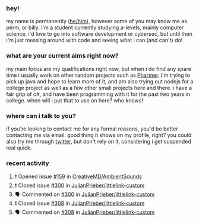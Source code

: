 ### hey!
my name is permanently ([he/him](https://pronoun.is/he)), however some of you may know me as perm, or billy. i'm a student currently studying a-levels, mainly computer science. i'd love to go into software development or cybersec, but until then i'm just messing around with code and seeing what i can (and can't) do!

### what are your current aims right now?
my main focus are my qualifications right now, but when i do find any spare time i usually work on other random projects such as [Pharmer](https://github.com/Permanently/Pharmer). i'm trying to pick up java and hope to learn more of it, and am also trying out nodejs for a college project as well as a few other small projects here and there. i have a fair grip of c#, and have been programming with it for the past two years in college. when will i put that to use on here? who knows!

### where can i talk to you?
if you're looking to contact me for any formal reasons, you'd be better contacting me via email. good thing it shows on my profile, right? you could also try me through [twitter](https://twitter.com/permanentlay), but don't rely on it, considering i get suspended real quick.

### recent activity
<!--START_SECTION:activity-->
1. ❗️ Opened issue [#159](https://github.com/CreativeMD/AmbientSounds/issues/159) in [CreativeMD/AmbientSounds](https://github.com/CreativeMD/AmbientSounds)
2. ❗️ Closed issue [#300](https://github.com/JulianPrieber/littlelink-custom/issues/300) in [JulianPrieber/littlelink-custom](https://github.com/JulianPrieber/littlelink-custom)
3. 🗣 Commented on [#300](https://github.com/JulianPrieber/littlelink-custom/issues/300) in [JulianPrieber/littlelink-custom](https://github.com/JulianPrieber/littlelink-custom)
4. ❗️ Closed issue [#308](https://github.com/JulianPrieber/littlelink-custom/issues/308) in [JulianPrieber/littlelink-custom](https://github.com/JulianPrieber/littlelink-custom)
5. 🗣 Commented on [#308](https://github.com/JulianPrieber/littlelink-custom/issues/308) in [JulianPrieber/littlelink-custom](https://github.com/JulianPrieber/littlelink-custom)
<!--END_SECTION:activity-->
